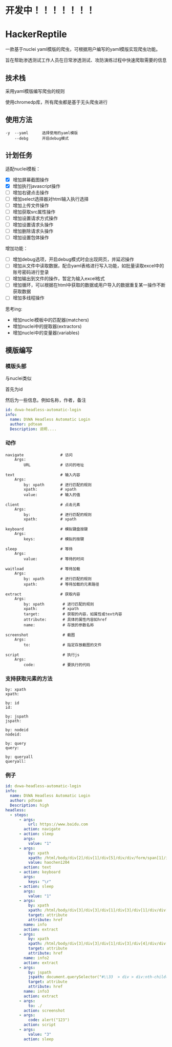 # 开发中！！！！！！！

# HackerReptile

一款基于nuclei yaml模版的爬虫，可根据用户编写的yaml模版实现爬虫功能。

旨在帮助渗透测试工作人员在日常渗透测试、攻防演练过程中快速爬取需要的信息

## 技术栈

采用yaml模版编写爬虫的规则

使用chromedp库，所有爬虫都是基于无头爬虫进行

## 使用方法

```
-y  --yaml      选择使用的yaml模版
    --debg      开启debug模式
```
## 计划任务

适配nuclei模板：

- [x] 增加屏幕截图操作
- [x] 增加执行javascript操作
- [ ] 增加右键点击操作
- [ ] 增加select选择器对html输入执行选择
- [ ] 增加上传文件操作
- [ ] 增加获取src属性操作
- [ ] 增加设置请求方式操作
- [ ] 增加设置请求头操作
- [ ] 增加删除请求头操作
- [ ] 增加设置包体操作

增加功能：

- [ ] 增加debug选项，开启debug模式时会出现网页，并延迟操作
- [ ] 增加从文件中读取数据，配合yaml表格进行写入功能，如批量读取excel中的账号密码进行登录
- [ ] 增加输出到文件的操作，暂定为输入excel格式
- [ ] 增加循环，可以根据在html中获取的数据或用户导入的数据重复某一操作不断获取数据
- [ ] 增加多线程操作

思考ing:

- 增加nuclei模板中的匹配器(matchers)
- 增加nuclei中的提取器(extractors)
- 增加nuclei中的变量器(variables)

## 模版编写

### 模版头部

与nuclei类似

首先为id

然后为一些信息。例如名称，作者，备注

```yaml
id: dvwa-headless-automatic-login
info:
  name: DVWA Headless Automatic Login
  author: pdteam
  Description: 说明....
```

### 动作

```
navigate                # 访问
    Args: 
        URL             # 访问的地址
    
text                    # 输入内容
    Args:
        by: xpath       # 进行匹配的规则
        xpath:          # xpath
        value:          # 输入的值
    
client                  # 点击元素
    Args:
        by:             # 进行匹配的规则
        xpath:          # xpath
  
keyboard                # 模拟键盘按键
    Args:
        keys:           # 模拟的按键

sleep                   # 等待
    Args:
        value:          # 等待的时间
        
waitload                # 等待加载
    Args:
        by: xpath       # 进行匹配的规则
        xpath:          # 等待加载的元素路径
        
extract                 # 获取内容
    Args:
        by: xpath        # 进行匹配的规则
        xpath:           # xpath
        target:          # 获取的内容，如属性或text内容
        attribute:       # 具体的属性内容如href
        name:            # 存放的参数名称
        
screenshot               # 截图
    Args:
        to:              # 指定存放截图的文件

script                   # 执行js
    Args:               
        code:            # 要执行的代码
```

### 支持获取元素的方法

```
by: xpath
xpath:

by: id
id:

by: jspath
jspath: 

by: nodeid
nodeid:

by: query
query:

by: queryall
queryall:
```

### 例子

```yaml
id: dvwa-headless-automatic-login
info:
  name: DVWA Headless Automatic Login
  author: pdteam
  Description: high
headless:
  - steps:
      - args:
          url: https://www.baidu.com
        action: navigate
      - action: sleep
        args:
          value: "1"
      - args:
          by: xpath
          xpath: /html/body/div[2]/div[1]/div[5]/div/div/form/span[1]/input
          value: haochen1204
        action: text
      - action: keyboard
        args:
          keys: "\r"
      - action: sleep
        args:
          value: "1"
      - args:
          by: xpath
          xpath: /html/body/div[3]/div[3]/div[1]/div[3]/div[1]/div/div[1]/h3/a
          target: attribute
          attribute: href
        name: info
        action: extract
      - args:
          by: xpath
          xpath: /html/body/div[3]/div[3]/div[1]/div[3]/div[4]/div/div[1]/h3/a
          target: attribute
          attribute: href
        name: info2
        action: extract
      - args:
          by: jspath
          jspath: document.querySelector("#\\33  > div > div:nth-child(1) > h3 > a")
          target: attribute
          attribute: href
        name: info3
        action: extract
      - args:
          to: ./
        action: screenshot
      - args:
          code: alert("123")
        action: script
      - args:
          value: "3"
        action: sleep
```